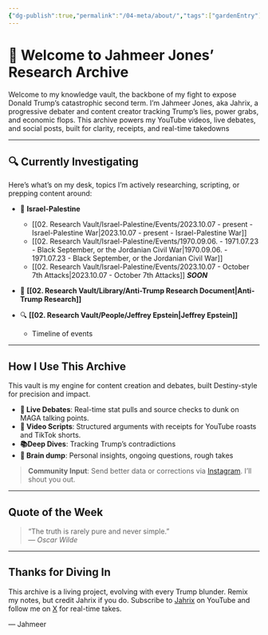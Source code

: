 ```yaml
---
{"dg-publish":true,"permalink":"/04-meta/about/","tags":["gardenEntry"],"created":"2025-08-19T22:00:27.000-04:00","updated":"2025-08-31T23:19:37.373-04:00"}
---
```


# 👋 Welcome to Jahmeer Jones’ Research Archive

Welcome to my knowledge vault, the backbone of my fight to expose Donald Trump’s catastrophic second term. I’m Jahmeer Jones, aka Jahrix, a progressive debater and content creator tracking Trump’s lies, power grabs, and economic flops. This archive powers my YouTube videos, live debates, and social posts, built for clarity, receipts, and real-time takedowns

---

## 🔍 Currently Investigating

Here’s what’s on my desk, topics I’m actively researching, scripting, or prepping content around:

- 🍉 **Israel-Palestine**
    - [[02. Research Vault/Israel-Palestine/Events/2023.10.07 - present - Israel-Palestine War\|2023.10.07 - present - Israel-Palestine War]]
    - [[02. Research Vault/Israel-Palestine/Events/1970.09.06. - 1971.07.23 - Black September, or the Jordanian Civil War\|1970.09.06. - 1971.07.23 - Black September, or the Jordanian Civil War]]
    - [[02. Research Vault/Israel-Palestine/Events/2023.10.07 - October 7th Attacks\|2023.10.07 - October 7th Attacks]] _**SOON**_

- 🍊 **[[02. Research Vault/Library/Anti-Trump Research Document\|Anti-Trump Research]]**

- 🔍 **[[02. Research Vault/People/Jeffrey Epstein\|Jeffrey Epstein]]**  
  - Timeline of events  

---

## How I Use This Archive

This vault is my engine for content creation and debates, built Destiny-style for precision and impact.

- **💬 Live Debates**: Real-time stat pulls and source checks to dunk on MAGA talking points.
- **📜 Video Scripts**: Structured arguments with receipts for YouTube roasts and TikTok shorts.
- **📚Deep Dives**: Tracking Trump’s contradictions
-  **🧠 Brain dump**: Personal insights, ongoing questions, rough takes  

> **Community Input**: Send better data or corrections via [Instagram](https://www.instagram.com/ineireti/). I’ll shout you out.

---

## Quote of the Week

> “The truth is rarely pure and never simple.”  
> — _Oscar Wilde_

---

## Thanks for Diving In

This archive is a living project, evolving with every Trump blunder. Remix my notes, but credit Jahrix if you do. Subscribe to [Jahrix](http://www.youtube.com/@JahrixYT?sub_confirmation=1) on YouTube and follow me on [X](https://x.com/Jahrixx) for real-time takes.

— Jahmeer
